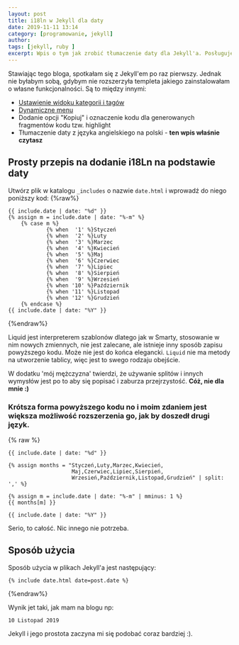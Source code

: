 ```yaml
---
layout: post
title: i18ln w Jekyll dla daty
date: 2019-11-11 13:14
category: [programowanie, jekyll]
author: 
tags: [jekyll, ruby ]
excerpt: Wpis o tym jak zrobić tłumaczenie daty dla Jekyll'a. Posługuję się językiem polskim jednak nic nie stoi na przeszkodzie by był to język francuski, niemiecki czy nawet hindi.
---
```

Stawiając tego bloga, spotkałam się z Jekyll'em po raz pierwszy. Jednak nie byłabym sobą, gdybym nie rozszerzyła templeta jakiego zainstalowałam o własne funkcjonalności. Są to między innymi:
* [Ustawienie widoku kategorii i tagów](../kategorie-i-tagi-w-jekyll/)
* [Dynamiczne menu](../dynamiczne-menu/)
* Dodanie opcji "Kopiuj" i oznaczenie kodu dla generowanych fragmentów kodu tzw. highlight
* Tłumaczenie daty z języka angielskiego na polski - **ten wpis właśnie czytasz**
## Prosty przepis na dodanie i18Ln na podstawie daty

Utwórz plik w katalogu ```_includes``` o nazwie ```date.html``` i wprowadź do niego poniższy kod:
{%raw%}
```liquid
{{ include.date | date: "%d" }}
{% assign m = include.date | date: "%-m" %}
    {% case m %}
            {% when  '1' %}Styczeń
            {% when  '2' %}Luty
            {% when  '3' %}Marzec
            {% when  '4' %}Kwiecień
            {% when  '5' %}Maj
            {% when  '6' %}Czerwiec
            {% when  '7' %}Lipiec
            {% when  '8' %}Sierpień
            {% when  '9' %}Wrzesień
            {% when '10' %}Październik
            {% when '11' %}Listopad
            {% when '12' %}Grudzień
    {% endcase %}
{{ include.date | date: "%Y" }}
```
{%endraw%}

Liquid jest interpreterem szablonów dlatego jak w Smarty, stosowanie w nim nowych zmiennych, nie jest zalecane, ale istnieje inny sposób zapisu powyższego kodu. Może nie jest do końca elegancki.  ```Liquid``` nie ma metody na utworzenie tablicy, więc jest to swego rodzaju obejście. 

W dodatku 'mój mężczyzna' twierdzi, że 
używanie splitów i innych wymysłów jest po to aby się popisać i zaburza przejrzystość. **Cóż, nie dla mnie :)**  

### Krótsza forma powyższego kodu no i moim zdaniem jest większa możliwość rozszerzenia go, jak by doszedł drugi język.
{% raw %}
```liquid
{{ include.date | date: "%d" }}

{% assign months = "Styczeń,Luty,Marzec,Kwiecień,
                    Maj,Czerwiec,Lipiec,Sierpień,
                    Wrzesień,Październik,Listopad,Grudzień" | split: ',' %}

{% assign m = include.date | date: "%-m" | mminus: 1 %}
{{ months[m] }}

{{ include.date | date: "%Y" }}
```


Serio, to całość. Nic innego nie potrzeba.  

## Sposób użycia
Sposób użycia w plikach Jekyll'a jest następujący:
```liquid
{% include date.html date=post.date %}
```
{%endraw%}

Wynik jet taki, jak mam na blogu np:
```
10 Listopad 2019
```
Jekyll i jego prostota zaczyna mi się podobać coraz bardziej :).